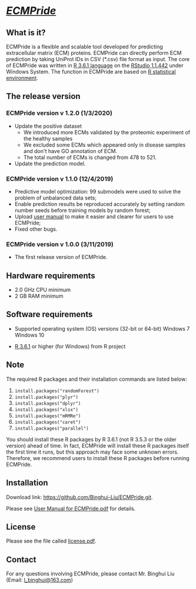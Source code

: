 # ***<u>ECMPride</u>***

## What is it?

ECMPride is a flexible and scalable tool developed for predicting extracellular matrix (ECM) proteins. ECMPride can directly perform ECM prediction by taking UniProt IDs in CSV (*.csv) file
format as input. The core of ECMPride was written in [R 3.6.1 language](https://mirrors.tuna.tsinghua.edu.cn/CRAN/bin/windows/base/) on the [RStudio 1.1.442](https://rstudio.com/products/rstudio/download/) under Windows System. The function in ECMPride are based on [R statistical environment](https://www.r-project.org/).

## The release version

### ECMPride version v 1.2.0 (1/3/2020)

- Update the positive dataset
  - We introduced more ECMs validated by the proteomic experiment of the healthy samples
  - We excluded some ECMs which appeared only in disease samples and don't have GO annotation of ECM.
  - The total number of ECMs is changed from 478 to 521.
- Update the prediction model.

### ECMPride version v 1.1.0 (12/4/2019)

- Predictive model optimization: 99 submodels were used to solve the problem of unbalanced data sets;
- Enable prediction results be reproduced accurately by setting random number seeds before training models by random forest;
- Upload [user manual](https://github.com/Binghui-Liu/ECMPride/blob/master/User%20Manual%20for%20ECMPride.pdf)  to make it easier and clearer for users to use ECMPride;
- Fixed other bugs.

### ECMPride version v 1.0.0 (3/11/2019)

- The first release version of ECMPride.

## Hardware requirements

- 2.0 GHz CPU minimum
- 2 GB RAM minimum

## Software requirements

- Supported operating system (OS) versions (32-bit or 64-bit) 
  Windows 7
  Windows 10

- [R 3.6.1](https://mirrors.tuna.tsinghua.edu.cn/CRAN/bin/windows/base/) or higher (for Windows) from R project

## Note

The required R packages and their installation commands are listed below:

1. `install.packages("randomForest")`  
2. `install.packages("plyr")`  
3. `install.packages("dplyr")`  
4. `install.packages("xlsx")`  
5. `install.packages("mRMRe")`  
6. `install.packages("caret")`  
7. `install.packages("parallel")`

You should install these R packages by R 3.6.1 (not R 3.5.3 or the older version)
ahead of time. In fact, ECMPride will install these R packages itself the first
time it runs, but this approach may face some unknown errors. Therefore, we
recommend users to install these R packages before running ECMPride.

## Installation

Download link: https://github.com/Binghui-Liu/ECMPride.git.

Please see  [User Manual for ECMPride.pdf](https://github.com/Binghui-Liu/ECMPride/blob/master/User%20Manual%20for%20ECMPride.pdf) for details.

## License

 Please see the file called [license.pdf](https://github.com/Binghui-Liu/ECMPride/blob/master/license.pdf).

## Contact

For any questions involving ECMPride, please contact Mr. Binghui Liu (Email: l_binghui@163.com)

